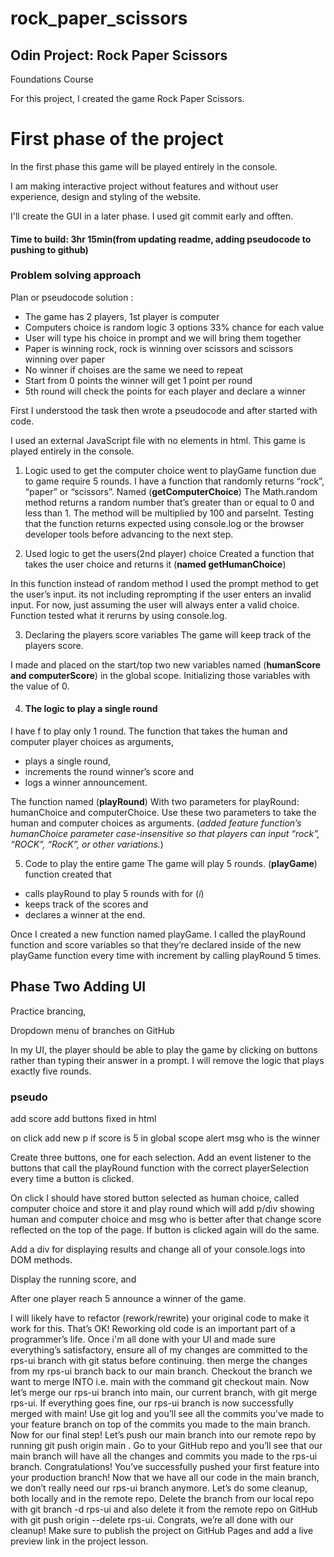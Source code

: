 # rock_paper_scissors

## Odin Project: Rock Paper Scissors
Foundations Course
 
For this project, I created the game Rock Paper Scissors.


# First phase of the project
In the first phase this game will be played entirely in the console.

I am making interactive project without features and without user experience, design and styling of the website.

I'll create the GUI in a later phase.
I used git commit early and offten.

#### Time to build: 3hr 15min(from updating readme, adding pseudocode to pushing to github) 

### Problem solving approach

Plan or pseudocode solution :
- The game has 2 players, 1st player is computer
- Computers choice is random logic 3 options 33% chance for each value
- User will type his choice in prompt and we will bring them together
- Paper is winning rock, rock is winning over scissors and scissors winning over paper 
- No winner if choises are the same we need to repeat
- Start from 0 points the winner will get 1 point per round 
- 5th round will check the points for each player and 
declare a winner 

First I understood the task then wrote a pseudocode and after started with code.

I used an external JavaScript file with no elements in html.
This game is played entirely in the console.

1. Logic used to get the computer choice went to playGame function due to game require 5 rounds.
I have a function that randomly returns “rock”, “paper” or “scissors”. 
Named (**getComputerChoice**)
The Math.random method returns a random number that’s greater than or equal to 0 and less than 1. The method will be multiplied by 100 and parseInt.
Testing that the function returns expected using console.log or the browser developer tools before advancing to the next step.

2. Used logic to get the users(2nd player) choice
Created a function that takes the user choice and returns it (**named getHumanChoice**)

In this function instead of random method I used the prompt method to get the user’s input.
its not including reprompting if the user enters an invalid input. For now, just assuming the user will always enter a valid choice.
Function tested what it rerurns by using console.log.

3. Declaring the players score variables
The game will keep track of the players score.

I made and placed on the start/top two new variables named (**humanScore and computerScore**) in the global scope.
Initializing those variables with the value of 0.

4.  #### The logic to play a single round
I have f to  play only 1 round. The function that takes the human and computer player choices as arguments, 
- plays a single round, 
- increments the round winner’s score and 
- logs a winner announcement.

The function named (**playRound**)
With two parameters for playRound: humanChoice and computerChoice. Use these two parameters to take the human and computer choices as arguments.
(*added feature function’s humanChoice parameter case-insensitive so that players can input “rock”, “ROCK”, “RocK”, or other variations.*)

 
5.  Code to play the entire game
The game will play 5 rounds.
(**playGame**) function created that 
- calls playRound to play 5 rounds with for (*i*) 
- keeps track of the scores and 
- declares a winner at the end.

Once I created a new function named playGame.
I called the playRound function and score variables so that they’re declared inside of the new playGame function every time with increment by calling playRound 5 times.

## Phase Two Adding UI 

Practice brancing, 

Dropdown menu of branches on GitHub
 
In my UI, the player should be able to play the game by clicking on buttons rather than typing their answer in a prompt.
I will remove the logic that plays exactly five rounds.

### pseudo
add score 
add buttons fixed in html

on click add new p 
if score is 5 in global scope alert msg who is the winner

Create three buttons, one for each selection. Add an event listener to the buttons that call the playRound function with the correct playerSelection every time a button is clicked.

On click I should have stored button selected as human choice, called computer choice and store it and play round which will add p/div showing human and computer choice and msg who is better after that change score reflected on the top of the page. If button is clicked again will do the same. 

Add a div for displaying results and change all of your console.logs into DOM methods.

Display the running score, and 

After one player reach 5 announce a winner of the game.

I will likely have to refactor (rework/rewrite) your original code to make it work for this. That’s OK! Reworking old code is an important part of a programmer’s life.
Once i'm all done with your UI and made sure everything’s satisfactory, ensure all of my changes are committed to the rps-ui branch with git status before continuing.
then merge the changes from my rps-ui branch back to our main branch.
Checkout the branch we want to merge INTO i.e. main with the command git checkout main.
Now let’s merge our rps-ui branch into main, our current branch, with git merge rps-ui.
If everything goes fine, our rps-ui branch is now successfully merged with main! Use git log and you’ll see all the commits you’ve made to your feature branch on top of the commits you made to the main branch. Now for our final step!
Let’s push our main branch into our remote repo by running git push origin main . Go to your GitHub repo and you’ll see that our main branch will have all the changes and commits you made to the rps-ui branch. Congratulations! You’ve successfully pushed your first feature into your production branch!
Now that we have all our code in the main branch, we don’t really need our rps-ui branch anymore. Let’s do some cleanup, both locally and in the remote repo. Delete the branch from our local repo with git branch -d rps-ui and also delete it from the remote repo on GitHub with git push origin --delete rps-ui. Congrats, we’re all done with our cleanup!
Make sure to publish the project on GitHub Pages and add a live preview link in the project lesson.



 